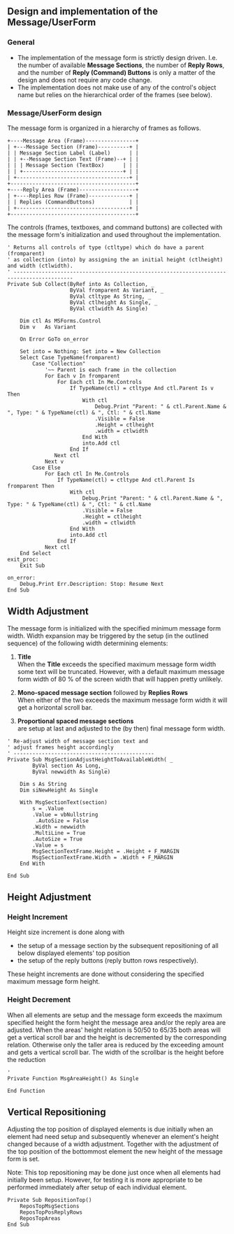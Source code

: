 ## Design and implementation of the Message/UserForm
### General
- The implementation of the message form is strictly design driven. I.e. the number of available **Message Sections**, the number of **Reply Rows**, and the number of **Reply (Command) Buttons** is only a matter of the design and does not require any code change.
- The implementation does not make use of any of the control's object name but relies on the hierarchical order of the frames (see below).

### Message/UserForm design
The message form is organized in a hierarchy of frames as follows.

    +----Message Area (Frame)----------------+
    | +---Message Section (Frame)----------+ |
    | | Message Section Label (Label)      | |
    | | +--Message Section Text (Frame)--+ | |
    | | | Message Section (TextBox)      | | |
    | | +--------------------------------+ | |
    | +------------------------------------+ |
    +----------------------------------------+
    +----Reply Area (Frame)------------------+
    | +----Replies Row (Frame)-------------+ |
    | | Replies (CommandButtons)           | |
    | +------------------------------------+ |
    +----------------------------------------+
 
The controls (frames, textboxes, and command buttons) are collected with the message form's initialization and used throughout the implementation.

```vbscript
' Returns all controls of type (ctltype) which do have a parent (fromparent)
' as collection (into) by assigning the an initial height (ctlheight) and width (ctlwidth).
' -----------------------------------------------------------------------------------------
Private Sub Collect(ByRef into As Collection, _
                    ByVal fromparent As Variant, _
                    ByVal ctltype As String, _
                    ByVal ctlheight As Single, _
                    ByVal ctlwidth As Single)

    Dim ctl As MSForms.Control
    Dim v   As Variant
     
    On Error GoTo on_error
    
    Set into = Nothing: Set into = New Collection
    Select Case TypeName(fromparent)
        Case "Collection"
            '~~ Parent is each frame in the collection
            For Each v In fromparent
                For Each ctl In Me.Controls
                    If TypeName(ctl) = ctltype And ctl.Parent Is v Then
                        With ctl
                            Debug.Print "Parent: " & ctl.Parent.Name & ", Type: " & TypeName(ctl) & ", Ctl: " & ctl.Name
                            .Visible = False
                            .Height = ctlheight
                            .width = ctlwidth
                        End With
                        into.Add ctl
                    End If
               Next ctl
            Next v
        Case Else
            For Each ctl In Me.Controls
                If TypeName(ctl) = ctltype And ctl.Parent Is fromparent Then
                    With ctl
                        Debug.Print "Parent: " & ctl.Parent.Name & ", Type: " & TypeName(ctl) & ", Ctl: " & ctl.Name
                        .Visible = False
                        .Height = ctlheight
                        .width = ctlwidth
                    End With
                    into.Add ctl
                End If
            Next ctl
    End Select
exit_proc:
    Exit Sub
    
on_error:
    Debug.Print Err.Description: Stop: Resume Next
End Sub
```


## Width Adjustment
The message form is initialized with the specified minimum message form width. Width expansion may be  triggered by the setup (in the outlined sequence) of the following width determining elements:
  1. **Title**  
When the **Title** exceeds the specified  maximum message form width some text will be truncated. However, with a default maximum message form width of 80 % of the screen width that will happen pretty unlikely.

  2. **Mono-spaced message section** followed by **Replies Rows**  
When either of the two exceeds the maximum message form width it will get a horizontal scroll bar.

  3. **Proportional spaced message sections**  
are setup at last and adjusted to the (by then) final message form width.



    ' Re-adjust width of message section text and
    ' adjust frames height accordingly
    ' ---------------------------------------------
    Private Sub MsgSectionAdjustHeightToAvailableWidth( _
            ByVal section As Long, _
            ByVal newwidth As Single)

        Dim s As String
        Dim siNewHeight As Single
     
        With MsgSectionText(section)
            s = .Value
            .Value = vbNullstring
             .AutoSize = False
            .Width = newwidth
            .MultiLine = True
            .AutoSize = True
            .Value = s
            MsgSectionTextFrame.Height = .Height + F_MARGIN
            MsgSectionTextFrame.Width = .Width + F_MARGIN
        End With
        
    End Sub

## Height Adjustment
### Height Increment
Height size increment is done along with
- the setup of a message section by the subsequent repositioning of all below displayed elements' top position
- the setup of the reply buttons (reply button rows respectively).

These height increments are done without considering  the specified maximum message form height.

### Height Decrement
When all elements are setup and the message form exceeds the maximum specified height the form height the message area and/or the reply area are adjusted. When the areas' height relation is 50/50 to 65/35 both areas will get a vertical scroll bar and the height is decremented by the corresponding relation. Otherwise only the taller area is reduced by the exceeding amount and gets a vertical scroll bar. The width of the scrollbar is the height before the reduction 

    '   
    Private Function MsgAreaHeight() As Single
    
    End Function


## Vertical Repositioning
Adjusting the top position of displayed elements is due initially when an element had need setup and subsequently whenever an element's height changed because of a width adjustment. Together with the adjustment of the top position of the bottommost element the new height of the message form is set.

Note: This top repositioning may be done just once when all elements had initially been  setup. However, for testing it is more appropriate to be performed immediately after setup of each individual element.

    Private Sub RepositionTop()
        ReposTopMsgSections
        ReposTopPosReplyRows
        ReposTopAreas
    End Sub




